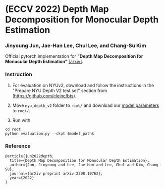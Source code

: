 # (ECCV 2022) Depth Map Decomposition for Monocular Depth Estimation
### Jinyoung Jun, Jae-Han Lee, Chul Lee, and Chang-Su Kim
<!--
![Overview](overview.png)
-->

Official pytorch implementation for **"Depth Map Decomposition for Monocular Depth Estimation"** [[arxiv]](https://arxiv.org/abs/2208.10762).

### Instruction

1. For evaluation on NYUv2, download and follow the instructions in the "Prepare NYU Depth V2 test set" section from (https://github.com/cleinc/bts).

2. Move ``nyu_depth_v2`` folder to ```root/``` and download our [model parameters](https://drive.google.com/drive/folders/1zsgT_5AO89WxzlFI53gwjomisb_Gkcox?usp=sharing) to ```root/```.

3. Run with
```
cd root
python evaluation.py --ckpt $model_path$
```

### Reference
```
@article{jun2022depth,
  title={Depth Map Decomposition for Monocular Depth Estimation},
  author={Jun, Jinyoung and Lee, Jae-Han and Lee, Chul and Kim, Chang-Su},
  journal={arXiv preprint arXiv:2208.10762},
  year={2022}
}
```
